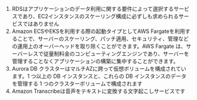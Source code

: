1. RDSはアプリケーションのデータ利用に関する要件によって選択するサービスであり、EC2インスタンスのスケーリング構成に必ずしも求められるサービスではありません
2. Amazon ECSやEKSを利用する際の起動タイプとしてAWS Fargateを利用することで、サーバーのスケーリング、パッチ適用、セキュリティ、管理などの運用上のオーバーヘッドを取り除くことができます。AWS Fargate は、サーバーレスで従量制料金のコンピューティングエンジンであり、サーバーを管理することなくアプリケーションの構築に集中することができます。
3. Aurora DB クラスターはマルチAZに跨って仮想ボリュームを構成されています。1 つ以上の DB インスタンスと、これらの DB インスタンスのデータを管理する 1 つのクラスターボリュームで構成されます
4. Amazon Transcribeは音声をテキストに変換する文字起こしサービスです
